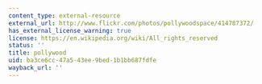 ```yaml
---
content_type: external-resource
external_url: http://www.flickr.com/photos/pollywoodspace/414787372/
has_external_license_warning: true
license: https://en.wikipedia.org/wiki/All_rights_reserved
status: ''
title: pollywood
uid: ba3ce6cc-47a5-43ee-9bed-1b1bb687fdfe
wayback_url: ''
---
```

